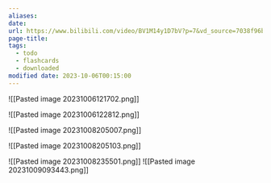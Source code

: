 ```yaml
---
aliases: 
date: 
url: https://www.bilibili.com/video/BV1M14y1D7bV?p=7&vd_source=7038f96b6bb3b14743531b102b109c43
page-title: 
tags:
  - todo
  - flashcards
  - downloaded
modified date: 2023-10-06T00:15:00
---
```

![[Pasted image 20231006121702.png]]

![[Pasted image 20231006122812.png]]

![[Pasted image 20231008205007.png]]

![[Pasted image 20231008205103.png]]

![[Pasted image 20231008235501.png]]
![[Pasted image 20231009093443.png]]
